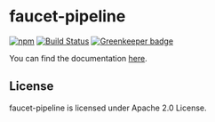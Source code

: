 # faucet-pipeline
[![npm](https://img.shields.io/npm/v/faucet-pipeline.svg)](https://www.npmjs.com/package/faucet-pipeline)
[![Build Status](https://travis-ci.org/faucet-pipeline/faucet-pipeline.svg?branch=master)](https://travis-ci.org/faucet-pipeline/faucet-pipeline)
[![Greenkeeper badge](https://badges.greenkeeper.io/faucet-pipeline/faucet-pipeline.svg)](https://greenkeeper.io)

You can find the documentation [here](http://www.faucet-pipeline.org).

## License

faucet-pipeline is licensed under Apache 2.0 License.
